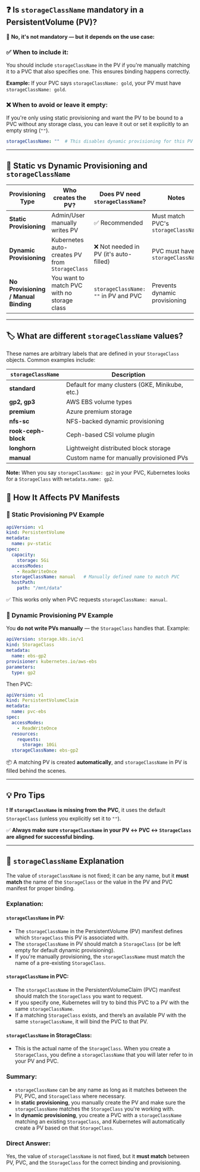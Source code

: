 ## ❓ Is `storageClassName` mandatory in a PersistentVolume (PV)?

🔹 **No, it's not mandatory — but it depends on the use case:**

### ✅ When to include it:
You should include `storageClassName` in the PV if you're manually matching it to a PVC that also specifies one. This ensures binding happens correctly.

**Example:** If your PVC says `storageClassName: gold`, your PV must have `storageClassName: gold`.

### ❌ When to avoid or leave it empty:
If you're only using static provisioning and want the PV to be bound to a PVC without any storage class, you can leave it out or set it explicitly to an empty string (`""`).

```yaml
storageClassName: ""  # This disables dynamic provisioning for this PV
```

---

## 🔄 Static vs Dynamic Provisioning and `storageClassName`

| Provisioning Type          | Who creates the PV?                    | Does PV need `storageClassName`? | Notes                                            |
|----------------------------|----------------------------------------|----------------------------------|--------------------------------------------------|
| **Static Provisioning**     | Admin/User manually writes PV          | ✅ Recommended                  | Must match PVC's `storageClassName`              |
| **Dynamic Provisioning**    | Kubernetes auto-creates PV from `StorageClass` | ❌ Not needed in PV (it's auto-filled) | PVC must have `storageClassName`                |
| **No Provisioning / Manual Binding** | You want to match PVC with no storage class | `storageClassName: ""` in PV and PVC | Prevents dynamic provisioning                   |

---

## 🏷️ What are different `storageClassName` values?

These names are arbitrary labels that are defined in your `StorageClass` objects. Common examples include:

| `storageClassName`   | Description                                           |
|----------------------|-------------------------------------------------------|
| **standard**          | Default for many clusters (GKE, Minikube, etc.)       |
| **gp2, gp3**          | AWS EBS volume types                                  |
| **premium**           | Azure premium storage                                 |
| **nfs-sc**            | NFS-backed dynamic provisioning                       |
| **rook-ceph-block**   | Ceph-based CSI volume plugin                          |
| **longhorn**          | Lightweight distributed block storage                 |
| **manual**            | Custom name for manually provisioned PVs              |

**Note:** When you say `storageClassName: gp2` in your PVC, Kubernetes looks for a `StorageClass` with `metadata.name: gp2`.

## 📌 How It Affects PV Manifests

### 🔹 Static Provisioning PV Example

```yaml
apiVersion: v1
kind: PersistentVolume
metadata:
  name: pv-static
spec:
  capacity:
    storage: 5Gi
  accessModes:
    - ReadWriteOnce
  storageClassName: manual   # Manually defined name to match PVC
  hostPath:
    path: "/mnt/data"
```

✅ This works only when PVC requests `storageClassName: manual`.

### 🔹 Dynamic Provisioning PV Example

You **do not write PVs manually** — the `StorageClass` handles that. Example:

```yaml
apiVersion: storage.k8s.io/v1
kind: StorageClass
metadata:
  name: ebs-gp2
provisioner: kubernetes.io/aws-ebs
parameters:
  type: gp2
```

Then PVC:

```yaml
apiVersion: v1
kind: PersistentVolumeClaim
metadata:
  name: pvc-ebs
spec:
  accessModes:
    - ReadWriteOnce
  resources:
    requests:
      storage: 10Gi
  storageClassName: ebs-gp2
```

📦 A matching PV is created **automatically**, and `storageClassName` in PV is filled behind the scenes.

---
## 💡 Pro Tips

❗ **If `storageClassName` is missing from the PVC**, it uses the default `StorageClass` (unless you explicitly set it to `""`).

✅ **Always make sure `storageClassName` in your PV ↔ PVC ↔ `StorageClass` are aligned for successful binding.**

---

## 🔐 `storageClassName` Explanation

The value of `storageClassName` is not fixed; it can be any name, but it **must match** the name of the `StorageClass` or the value in the PV and PVC manifest for proper binding.

### **Explanation:**

#### **`storageClassName` in PV:**
- The `storageClassName` in the PersistentVolume (PV) manifest defines which `StorageClass` this PV is associated with.
- The `storageClassName` in PV should match a `StorageClass` (or be left empty for default dynamic provisioning).
- If you're manually provisioning, the `storageClassName` must match the name of a pre-existing `StorageClass`.

#### **`storageClassName` in PVC:**
- The `storageClassName` in the PersistentVolumeClaim (PVC) manifest should match the `StorageClass` you want to request.
- If you specify one, Kubernetes will try to bind this PVC to a PV with the same `storageClassName`.
- If a matching `StorageClass` exists, and there’s an available PV with the same `storageClassName`, it will bind the PVC to that PV.

#### **`storageClassName` in StorageClass:**
- This is the actual name of the `StorageClass`. When you create a `StorageClass`, you define a `storageClassName` that you will later refer to in your PV and PVC.

### **Summary:**
- `storageClassName` can be any name as long as it matches between the PV, PVC, and `StorageClass` where necessary.
- In **static provisioning**, you manually create the PV and make sure the `storageClassName` matches the `StorageClass` you're working with.
- In **dynamic provisioning**, you create a PVC with a `storageClassName` matching an existing `StorageClass`, and Kubernetes will automatically create a PV based on that `StorageClass`.

### **Direct Answer:**
Yes, the value of `storageClassName` is not fixed, but it **must match** between PV, PVC, and the `StorageClass` for the correct binding and provisioning.
